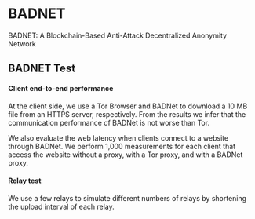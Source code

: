 # BADNET
BADNET: A Blockchain-Based Anti-Attack Decentralized Anonymity Network

## BADNET Test
#### Client end-to-end performance
At the client side, we use a Tor Browser and BADNet to download a 10 MB file from an HTTPS server, respectively. From the results we infer that the communication performance of BADNet is not worse than Tor.

We also evaluate the web latency when clients connect to a website through BADNet. We perform 1,000 measurements for each client that access the website without a proxy, with a Tor proxy, and with a BADNet proxy.

#### Relay test
We use a few relays to simulate different numbers of relays by shortening the upload interval of each relay.

